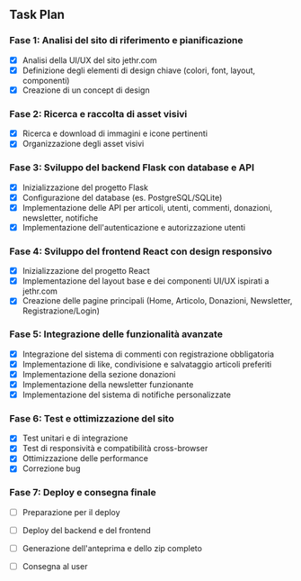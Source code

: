 ## Task Plan

### Fase 1: Analisi del sito di riferimento e pianificazione
- [x] Analisi della UI/UX del sito jethr.com
- [x] Definizione degli elementi di design chiave (colori, font, layout, componenti)
- [x] Creazione di un concept di design

### Fase 2: Ricerca e raccolta di asset visivi
- [x] Ricerca e download di immagini e icone pertinenti
- [x] Organizzazione degli asset visivi

### Fase 3: Sviluppo del backend Flask con database e API
- [x] Inizializzazione del progetto Flask
- [x] Configurazione del database (es. PostgreSQL/SQLite)
- [x] Implementazione delle API per articoli, utenti, commenti, donazioni, newsletter, notifiche
- [x] Implementazione dell'autenticazione e autorizzazione utenti

### Fase 4: Sviluppo del frontend React con design responsivo
- [x] Inizializzazione del progetto React
- [x] Implementazione del layout base e dei componenti UI/UX ispirati a jethr.com
- [x] Creazione delle pagine principali (Home, Articolo, Donazioni, Newsletter, Registrazione/Login)

### Fase 5: Integrazione delle funzionalità avanzate
- [x] Integrazione del sistema di commenti con registrazione obbligatoria
- [x] Implementazione di like, condivisione e salvataggio articoli preferiti
- [x] Implementazione della sezione donazioni
- [x] Implementazione della newsletter funzionante
- [x] Implementazione del sistema di notifiche personalizzate

### Fase 6: Test e ottimizzazione del sito
- [x] Test unitari e di integrazione
- [x] Test di responsività e compatibilità cross-browser
- [x] Ottimizzazione delle performance
- [x] Correzione bug

### Fase 7: Deploy e consegna finale
- [ ] Preparazione per il deploy
- [ ] Deploy del backend e del frontend
- [ ] Generazione dell'anteprima e dello zip completo
- [ ] Consegna al user

